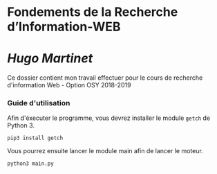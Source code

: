# Fondements de la Recherche d’Information-WEB

# _Hugo Martinet_

Ce dossier contient mon travail effectuer pour le cours de recherche d'information Web - Option OSY 2018-2019

### Guide d'utilisation

Afin d'éxecuter le programme, vous devrez installer le module `getch` de Python 3.
```
pip3 install getch
```

Vous pourrez ensuite lancer le module main afin de lancer le moteur.
```
python3 main.py
```